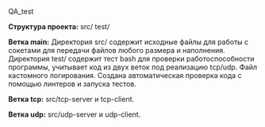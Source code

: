 QA_test

**Структура проекта:**
src/
test/

**Ветка main:**
Директория src/ содержит исходные файлы для работы с сокетами для передачи файлов любого размера и наполнения.
Директория test/ содержит тест bash для проверки работоспособности программы, учитывает код из двух веток под реализацию tcp/udp.
Файл кастомного логирования.
Создана автоматическая проверка кода с помощью линтеров и запуска тестов.

**Ветка tcp:**
src/tcp-server и tcp-client.

**Ветка udp:**
src/udp-server и udp-client.
